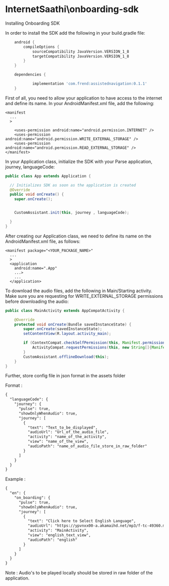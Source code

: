 # InternetSaathi\onboarding-sdk 



Installing Onboarding SDK

In order to install the SDK add the following in your build.gradle file:
```gradle
	android {
	    compileOptions {
	        sourceCompatibility JavaVersion.VERSION_1_8
	        targetCompatibility JavaVersion.VERSION_1_8
	    }
	}

	dependencies {

	        implementation 'com.frend:assistednavigation:0.1.1'
	}
```

First of all, you need to allow your application to have access to the internet and define its name. In your AndroidManifest.xml file, add the following:
```manifest
<manifest
  ...
  >
  
	<uses-permission android:name="android.permission.INTERNET" />
	<uses-permission android:name="android.permission.WRITE_EXTERNAL_STORAGE" />
	<uses-permission android:name="android.permission.READ_EXTERNAL_STORAGE" />
</manifest>
```

In your Application class, initialize the SDK with your Parse application, journey, languageCode:
```java
public class App extends Application {

  // Initializes SDK as soon as the application is created
  @Override
  public void onCreate() {
    super.onCreate();


    CustomAssistant.init(this, journey , languageCode);

  }
}
```
After creating our Application class, we need to define its name on the AndroidManifest.xml file, as follows:
```manifest
<manifest package="<YOUR_PACKAGE_NAME>"
  ...
  >
  <application
    android:name=".App"
    ...>
    ...
  </application>
```

To download the audio files, add the following in Main/Starting activity. Make sure you are requesting for WRITE_EXTERNAL_STORAGE permissions before downloading the audio:

```java
public class MainActivity extends AppCompatActivity {

    @Override
    protected void onCreate(Bundle savedInstanceState) {
        super.onCreate(savedInstanceState);
        setContentView(R.layout.activity_main);

        if (ContextCompat.checkSelfPermission(this, Manifest.permission.WRITE_EXTERNAL_STORAGE) == PackageManager.PERMISSION_DENIED) {
            ActivityCompat.requestPermissions(this, new String[]{Manifest.permission.WRITE_EXTERNAL_STORAGE}, 100);
        }
        CustomAssistant.offlineDownload(this);
    }
}
```

Further, store config file in json format in the assets folder

Format :

```xml
{
  "languageCode": {
    "journey": {
      "pulse": true,
      "showOnlyWhenAudio": true,
      "journey": [
        {
          "text": "Text_to_be_displayed",
          "audioUrl": "Url_of_the_audio_file",
          "activity": "name_of_the_activity",
          "view": "name_of_the_view",
          "audioPath": "name_of_audio_file_store_in_raw_folder"
        }
      ]
    }
  }
}
```
Example :
```xml
{
  "en": {
    "on_boarding": {
      "pulse": true,
      "showOnlyWhenAudio": true,
      "journey": [
        {
          "text": "Click here to Select English Language",
          "audioUrl": "https://ypvnxx00-a.akamaihd.net/mp3/f-tc-49360.mp3",
          "activity": "MainActivity",
          "view": "english_text_view",
          "audioPath": "english"
        }
      ]
    }
  }
}
```
Note : Audio's to be played locally should be stored in raw folder of the application.
